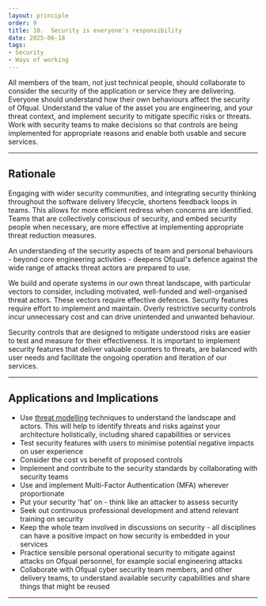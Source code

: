 ```yaml
---
layout: principle
order: 9
title: 10.	Security is everyone's responsibility
date: 2025-06-18
tags:
- Security
- Ways of working
---
```


All members of the team, not just technical people, should collaborate to consider the security of the application or service they are delivering. Everyone should understand how their own behaviours affect the security of Ofqual. Understand the value of the asset you are engineering, and your threat context, and implement security to mitigate specific risks or threats. Work with security teams to make decisions so that controls are being implemented for appropriate reasons and enable both usable and secure services.

---

## Rationale

Engaging with wider security communities, and integrating security thinking throughout the software delivery lifecycle, shortens feedback loops in teams. This allows for more efficient redress when concerns are identified. Teams that are collectively conscious of security, and embed security people when necessary, are more effective at implementing appropriate threat reduction measures.

An understanding of the security aspects of team and personal behaviours - beyond core engineering activities - deepens Ofqual's defence against the wide range of attacks threat actors are prepared to use.

We build and operate systems in our own threat landscape, with particular vectors to consider, including motivated, well-funded and well-organised threat actors. These vectors require effective defences. Security features require effort to implement and maintain. Overly restrictive security controls incur unnecessary cost and can drive unintended and unwanted behaviour.

Security controls that are designed to mitigate understood risks are easier to test and measure for their effectiveness. It is important to implement security features that deliver valuable counters to threats, are balanced with user needs and facilitate the ongoing operation and iteration of our services.

---

## Applications and Implications

- Use [threat modelling](/patterns/threat-modelling/) techniques to understand the landscape and actors. This will help to identify threats and risks against your architecture holistically, including shared capabilities or services
- Test security features with users to minimise potential negative impacts on user experience
- Consider the cost vs benefit of proposed controls
- Implement and contribute to the security standards by collaborating with security teams
- Use and implement Multi-Factor Authentication (MFA) wherever proportionate
- Put your security 'hat' on - think like an attacker to assess security
- Seek out continuous professional development and attend relevant training on security
- Keep the whole team involved in discussions on security - all disciplines can have a positive impact on how security is embedded in your services
- Practice sensible personal operational security to mitigate against attacks on Ofqual personnel, for example social engineering attacks
- Collaborate with Ofqual cyber security team members, and other delivery teams, to understand available security capabilities and share things that might be reused

---
